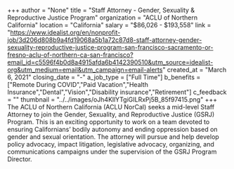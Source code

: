 +++
author = "None"
title = "Staff Attorney - Gender, Sexuality & Reproductive Justice Program"
organization = "ACLU of Northern California"
location = "California"
salary = "$86,026 - $193,558"
link = "https://www.idealist.org/en/nonprofit-job/3d206d808b9a4fd19068a5b1a72c87d8-staff-attorney-gender-sexuality-reproductive-justice-program-san-francisco-sacramento-or-fresno-aclu-of-northern-ca-san-francisco?email_id=c5596f4b0d8a4915afda6b4142390510&utm_source=idealist-org&utm_medium=email&utm_campaign=email-alerts"
created_at = "March 6, 2021"
closing_date = "-"
a_job_type = ["Full Time"]
b_benefits = ["Remote During COVID","Paid Vacation","Health Insurance","Dental","Vision","Disability insurance","Retirement"]
c_feedback = ""
thumbnail = "../../images/oJh4KllYTgiGILRxPj5B_85f97415.png"
+++
The ACLU of Northern California (ACLU NorCal) seeks a mid-level Staff Attorney to join the Gender, Sexuality, and Reproductive Justice (GSRJ) Program. This is an exciting opportunity to work on a team devoted to ensuring Californians’ bodily autonomy and ending oppression based on gender and sexual orientation.  The attorney will pursue and help develop policy advocacy, impact litigation, legislative advocacy, organizing, and communications campaigns under the supervision of the GSRJ Program Director. 